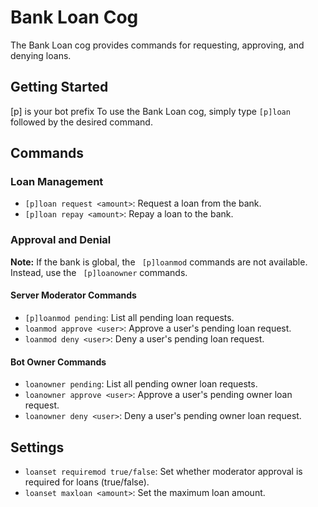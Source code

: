 # Bank Loan Cog

The Bank Loan cog provides commands for requesting, approving, and denying loans.

## Getting Started

[p] is your bot prefix 
To use the Bank Loan cog, simply type `[p]loan` followed by the desired command.

## Commands

### Loan Management

* `[p]loan request <amount>`: Request a loan from the bank.
* `[p]loan repay <amount>`: Repay a loan to the bank.

### Approval and Denial

**Note:** If the bank is global, the ` [p]loanmod` commands are not available. Instead, use the ` [p]loanowner` commands.

#### Server Moderator Commands

* `[p]loanmod pending`: List all pending loan requests.
* `loanmod approve <user>`: Approve a user's pending loan request.
* `loanmod deny <user>`: Deny a user's pending loan request.

#### Bot Owner Commands

* `loanowner pending`: List all pending owner loan requests.
* `loanowner approve <user>`: Approve a user's pending owner loan request.
* `loanowner deny <user>`: Deny a user's pending owner loan request.

## Settings

* `loanset requiremod true/false`: Set whether moderator approval is required for loans (true/false).
* `loanset maxloan <amount>`: Set the maximum loan amount.




